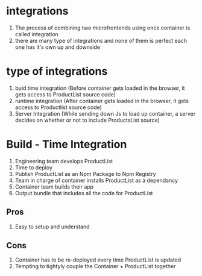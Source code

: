 # integrations

1. The process of combining two microfrontends using once container is called integration
2. there are many type of integrations and none of them is perfect each one has it's own up and downside

# type of integrations

1. buid time integration (Before container gets loaded in the browser, it gets access to ProductList source code)
2. runtime integration (After container gets loaded in the browser, it gets access to Productlist source code)
3. Server Integration (While sending down Js to load up container, a server decides on whether or not to include ProductsList source)

# Build - Time Integration

1. Engineering team develops ProductList
2. Time to deploy
3. Publish ProductList as an Npm Package to Npm Registry
4. Team in charge of container installs ProductList as a dependancy
5. Container team builds their app
6. Output bundle that includes all the code for ProductList

## Pros

1. Easy to setup and understand

## Cons

1. Container has to be re-deployed every time ProductList is updated
2. Tempting to tightyly couple the Container + ProductList together
